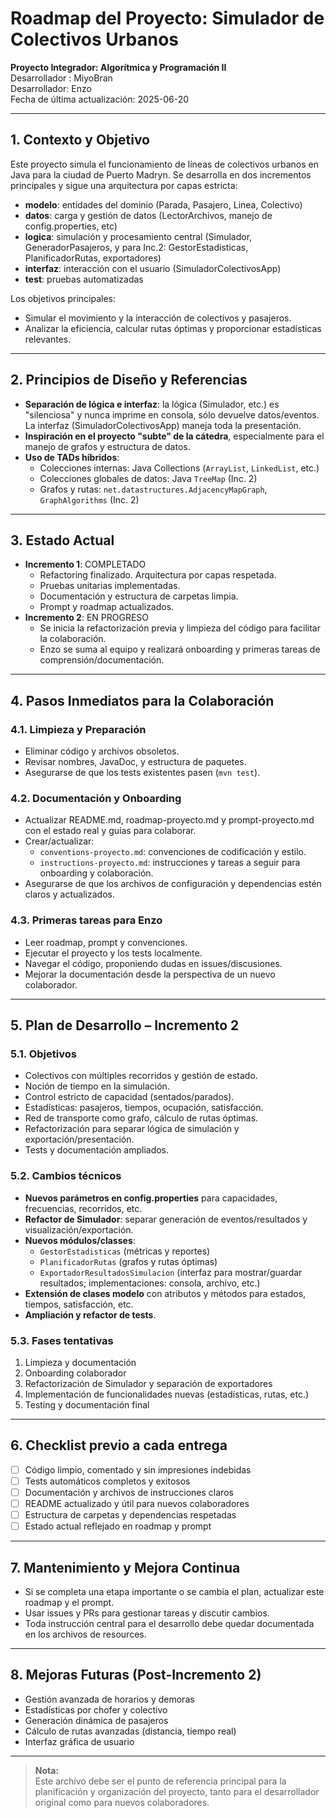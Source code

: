 # Roadmap del Proyecto: Simulador de Colectivos Urbanos

**Proyecto Integrador: Algorítmica y Programación II**  
Desarrollador : MiyoBran  
Desarrollador: Enzo  
Fecha de última actualización: 2025-06-20

---

## 1. Contexto y Objetivo

Este proyecto simula el funcionamiento de líneas de colectivos urbanos en Java para la ciudad de Puerto Madryn. Se desarrolla en dos incrementos principales y sigue una arquitectura por capas estricta:

- **modelo**: entidades del dominio (Parada, Pasajero, Linea, Colectivo)
- **datos**: carga y gestión de datos (LectorArchivos, manejo de config.properties, etc)
- **logica**: simulación y procesamiento central (Simulador, GeneradorPasajeros, y para Inc.2: GestorEstadisticas, PlanificadorRutas, exportadores)
- **interfaz**: interacción con el usuario (SimuladorColectivosApp)
- **test**: pruebas automatizadas

Los objetivos principales:
- Simular el movimiento y la interacción de colectivos y pasajeros.
- Analizar la eficiencia, calcular rutas óptimas y proporcionar estadísticas relevantes.

---

## 2. Principios de Diseño y Referencias

- **Separación de lógica e interfaz**: la lógica (Simulador, etc.) es "silenciosa" y nunca imprime en consola, sólo devuelve datos/eventos. La interfaz (SimuladorColectivosApp) maneja toda la presentación.
- **Inspiración en el proyecto "subte" de la cátedra**, especialmente para el manejo de grafos y estructura de datos.
- **Uso de TADs híbridos**:  
  - Colecciones internas: Java Collections (`ArrayList`, `LinkedList`, etc.)
  - Colecciones globales de datos: Java `TreeMap` (Inc. 2)
  - Grafos y rutas: `net.datastructures.AdjacencyMapGraph`, `GraphAlgorithms` (Inc. 2)

---

## 3. Estado Actual

- **Incremento 1**: COMPLETADO
    - Refactoring finalizado. Arquitectura por capas respetada.
    - Pruebas unitarias implementadas.
    - Documentación y estructura de carpetas limpia.
    - Prompt y roadmap actualizados.
- **Incremento 2**: EN PROGRESO
    - Se inicia la refactorización previa y limpieza del código para facilitar la colaboración.
    - Enzo se suma al equipo y realizará onboarding y primeras tareas de comprensión/documentación.

---

## 4. Pasos Inmediatos para la Colaboración

### 4.1. Limpieza y Preparación

- Eliminar código y archivos obsoletos.
- Revisar nombres, JavaDoc, y estructura de paquetes.
- Asegurarse de que los tests existentes pasen (`mvn test`).

### 4.2. Documentación y Onboarding

- Actualizar README.md, roadmap-proyecto.md y prompt-proyecto.md con el estado real y guías para colaborar.
- Crear/actualizar:
  - `conventions-proyecto.md`: convenciones de codificación y estilo.
  - `instructions-proyecto.md`: instrucciones y tareas a seguir para onboarding y colaboración.
- Asegurarse de que los archivos de configuración y dependencias estén claros y actualizados.

### 4.3. Primeras tareas para Enzo

- Leer roadmap, prompt y convenciones.
- Ejecutar el proyecto y los tests localmente.
- Navegar el código, proponiendo dudas en issues/discusiones.
- Mejorar la documentación desde la perspectiva de un nuevo colaborador.

---

## 5. Plan de Desarrollo – Incremento 2

### 5.1. Objetivos

- Colectivos con múltiples recorridos y gestión de estado.
- Noción de tiempo en la simulación.
- Control estricto de capacidad (sentados/parados).
- Estadísticas: pasajeros, tiempos, ocupación, satisfacción.
- Red de transporte como grafo, cálculo de rutas óptimas.
- Refactorización para separar lógica de simulación y exportación/presentación.
- Tests y documentación ampliados.

### 5.2. Cambios técnicos

- **Nuevos parámetros en config.properties** para capacidades, frecuencias, recorridos, etc.
- **Refactor de Simulador**: separar generación de eventos/resultados y visualización/exportación.
- **Nuevos módulos/classes**:
  - `GestorEstadisticas` (métricas y reportes)
  - `PlanificadorRutas` (grafos y rutas óptimas)
  - `ExportadorResultadosSimulacion` (interfaz para mostrar/guardar resultados; implementaciones: consola, archivo, etc.)
- **Extensión de clases modelo** con atributos y métodos para estados, tiempos, satisfacción, etc.
- **Ampliación y refactor de tests**.

### 5.3. Fases tentativas

1. Limpieza y documentación
2. Onboarding colaborador
3. Refactorización de Simulador y separación de exportadores
4. Implementación de funcionalidades nuevas (estadísticas, rutas, etc.)
5. Testing y documentación final

---

## 6. Checklist previo a cada entrega

- [ ] Código limpio, comentado y sin impresiones indebidas
- [ ] Tests automáticos completos y exitosos
- [ ] Documentación y archivos de instrucciones claros
- [ ] README actualizado y útil para nuevos colaboradores
- [ ] Estructura de carpetas y dependencias respetadas
- [ ] Estado actual reflejado en roadmap y prompt

---

## 7. Mantenimiento y Mejora Continua

- Si se completa una etapa importante o se cambia el plan, actualizar este roadmap y el prompt.
- Usar issues y PRs para gestionar tareas y discutir cambios.
- Toda instrucción central para el desarrollo debe quedar documentada en los archivos de resources.

---

## 8. Mejoras Futuras (Post-Incremento 2)

- Gestión avanzada de horarios y demoras
- Estadísticas por chofer y colectivo
- Generación dinámica de pasajeros
- Cálculo de rutas avanzadas (distancia, tiempo real)
- Interfaz gráfica de usuario

---

> **Nota:**  
> Este archivo debe ser el punto de referencia principal para la planificación y organización del proyecto, tanto para el desarrollador original como para nuevos colaboradores.
